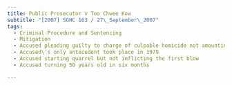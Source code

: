 ```yaml
---
title: Public Prosecutor v Teo Chwee Kow 
subtitle: "[2007] SGHC 163 / 27\_September\_2007"
tags:
  - Criminal Procedure and Sentencing
  - Mitigation
  - Accused pleading guilty to charge of culpable homicide not amounting to murder
  - Accused\'s only antecedent took place in 1979
  - Accused starting quarrel but not inflicting the first blow
  - Accused turning 50 years old in six months

---
```



